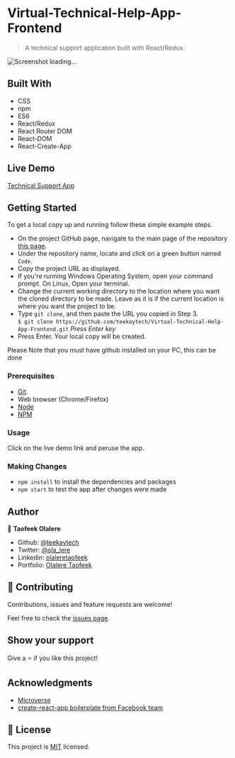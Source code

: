 # Virtual-Technical-Help-App-Frontend

> A technical support application built with React/Redux.

![Screenshot loading...](public/loading.png)

## Built With

- CSS
- npm
- ES6
- React/Redux
- React Router DOM
- React-DOM
- React-Create-App

## Live Demo

<a href="https://react-calc-teekay.herokuapp.com/" target="_blank">Technical Support App</a>

## Getting Started

To get a local copy up and running follow these simple example steps.

- On the project GitHub page, navigate to the main page of the repository [this page](https://github.com/teekaytech/Virtual-Technical-Help-App-Frontend.git).
- Under the repository name, locate and click on a green button named `Code`.
- Copy the project URL as displayed.
- If you're running Windows Operating System, open your command prompt. On Linux, Open your terminal.
- Change the current working directory to the location where you want the cloned directory to be made. Leave as it is if the current location is where you want the project to be.
- Type `git clone`, and then paste the URL you copied in Step 3.<br>
  `$ git clone https://github.com/teekaytech/Virtual-Technical-Help-App-Frontend.git` <em>Press Enter key</em><br>
- Press Enter. Your local copy will be created.

Please Note that you must have github installed on your PC, this can be done

### Prerequisites

- [Git](https://gist.github.com/derhuerst/1b15ff4652a867391f03).
- Web browser (Chrome/Firefox)
- [Node](https://nodejs.org/en/)
- [NPM](https://www.npmjs.com/get-npm)

### Usage

Click on the live demo link and peruse the app.

### Making Changes

- `npm install` to install the dependencies and packages
- `npm start` to test the app after changes were made

## Author

👤 **Taofeek Olalere**

- Github: [@teekaytech](https://github.com/teekaytech)
- Twitter: [@ola_lere](https://twitter.com/ola_lere)
- Linkedin: [olaleretaofeek](https://linkedin.com/in/olaleretaofeek)
- Portfolio: [Olalere Taofeek](https://teekaytech.github.io/olaleretaofeek/)

## 🤝 Contributing

Contributions, issues and feature requests are welcome!

Feel free to check the [issues page](https://github.com/teekaytech/React-Calclator/issues/).

## Show your support

Give a ⭐️ if you like this project!

## Acknowledgments

- [Microverse](https://.microverse.org/)
- [create-react-app boilerplate from Facebook team](https://github.com/facebook/create-react-app)

## 📝 License

This project is [MIT](/LICENSE) licensed.
